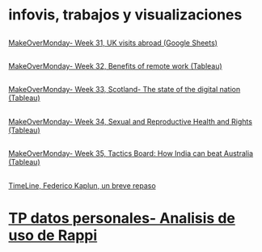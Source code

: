 # infovis, trabajos y visualizaciones
##
[MakeOverMonday- Week 31, UK visits abroad (Google Sheets)](https://fkaplun.github.io/infovis/makeovermonday.html)
##
[MakeOverMonday- Week 32, Benefits of remote work (Tableau)](https://fkaplun.github.io/infovis/makeovermonday32.html)
##
[MakeOverMonday- Week 33, Scotland- The state of the digital nation (Tableau)](https://fkaplun.github.io/infovis/makeovermonday33.html)
##
[MakeOverMonday- Week 34, Sexual and Reproductive Health and Rights (Tableau)](https://fkaplun.github.io/infovis/makeovermonday34.html)
##
[MakeOverMonday- Week 35, Tactics Board: How India can beat Australia (Tableau)](https://fkaplun.github.io/infovis/makeovermonday35.html)
##
[TimeLine, Federico Kaplun, un breve repaso](https://cdn.knightlab.com/libs/timeline3/latest/embed/index.html?source=1e1xK2AYpH3TsqTuHcWhgQAI54c3w1KCy_CGyOMEKH5Y&font=Default&lang=en&initial_zoom=2&height=650)
##
# [TP datos personales- Analisis de uso de Rappi](https://fkaplun.github.io/infovis/datospersonales.html)
###
